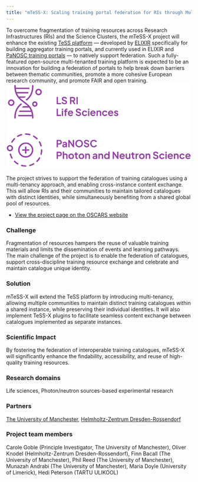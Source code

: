 ```yaml
---
title: "mTeSS-X: Scaling training portal federation for RIs through Multi-tenanting and Exchange"
---
```


<div class="row">
  <div class="col-12 col-lg-8">
    To overcome fragmentation of training resources across Research Infrastructures (RIs)
    and the Science Clusters, the mTeSS-X project will enhance the existing 
    <a href="https://tess.elixir-europe.org/about">TeSS platform</a> &mdash; 
    developed by <a href="https://elixir-europe.org/">ELIXIR</a> specifically 
    for building aggregator training portals, 
    and currently used in ELIXIR and 
    <a href="https://www.panosc.eu/training-catalogue/">PaNOSC training portals</a>
    &mdash; to natively support federation. 
    Such a fully-featured open-source multi-tenanted training platform is expected to be an 
    innovation for building a federation of portals to
    help break down barriers between thematic communities, promote a more cohesive
    European research community, and promote FAIR and open training.
  </div>
  
  <div class="col-12 col-lg-4"><img src="images/ri-350x160.svg" alt="Research Infrastructures for life sciences and photo neutron sciences" /></div>
</div>

The project strives to support the federation of training catalogues using a multi-tenancy approach, and enabling cross-instance content exchange. This will allow RIs and their communities to maintain tailored catalogues with distinct identities, while simultaneously benefiting from a shared global pool of resources.

* [View the project page on the OSCARS website](https://www.oscars-project.eu/projects/mtess-x-scaling-training-portal-federation-ris-through-multi-tenanting-and-exchange)

<div class="row index-splash">
  <div class="col-12 col-md-4 col-lg-4">
    <h3>Challenge</h3>
    <p>Fragmentation of resources hampers the reuse of valuable training materials
      and limits the dissemination of events and learning pathways. <br/>
      The main challenge of the project is to enable the federation of catalogues,
      support cross-discipline training resource exchange and celebrate and maintain
      catalogue unique identity. </p>
  </div>

  <div class="col-12 col-md-4 col-lg-4">
    <h3>Solution</h3>
    <p>mTeSS-X will extend the TeSS platform by introducing multi-tenancy, allowing
     multiple communities to maintain distinct training catalogues within a shared
     instance, while preserving their individual identities.
     It will also implement TeSS-X plugins to facilitate seamless content exchange between
     catalogues implemented as separate instances. </p>
  </div>

  <div class="col-12 col-med-4 col-lg-4">
    <h3>Scientific Impact</h3>
    <p>By fostering the federation of interoperable training catalogues, mTeSS-X will
      significantly enhance the findability, accessibility, and reuse of high-quality training
      resources. </p>
  </div>
</div>

### Research domains
Life sciences, Photon/neutron sources-based experimental research

### Partners
[The University of Manchester](https://www.manchester.ac.uk/), [Helmholtz-Zentrum Dresden-Rossendorf](https://www.hzdr.de/db/Cms?pOid=44909&pNid=0&pLang=en)

### Project team members
Carole Goble (Principle Investigator, The University of Manchester), Oliver Knodel (Helmholtz-Zentrum Dresden-Rossendorf), Finn Bacall (The University of Manchester), Phil Reed (The University of Manchester), Munazah Andrabi (The University of Manchester), Maria Doyle (University of Limerick), Hedi Peterson (TARTU ULIKOOL)